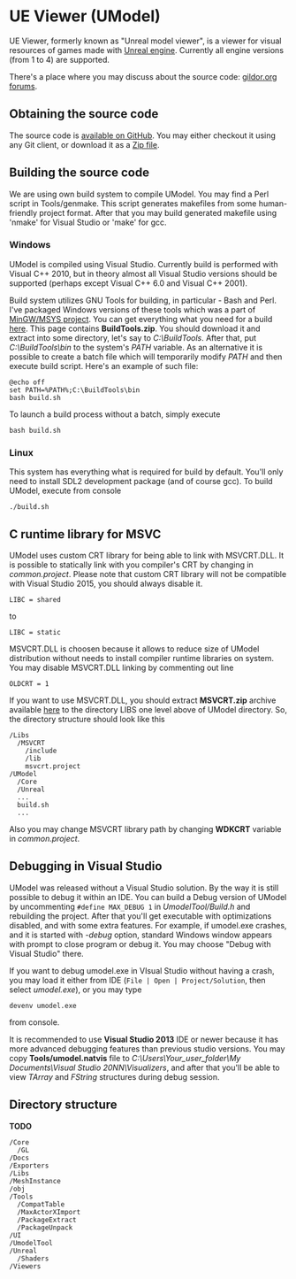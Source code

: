 UE Viewer (UModel)
==================

UE Viewer, formerly known as "Unreal model viewer", is a viewer for visual resources of games made with
[Unreal engine](http://www.unrealengine.com/). Currently all engine versions (from 1 to 4) are supported.

There's a place where you may discuss about the source code:
[gildor.org forums](http://www.gildor.org/smf/index.php?board=37.0).


Obtaining the source code
-------------------------

The source code is [available on GitHub](https://github.com/gildor2/UModel). You may either checkout it
using any Git client, or download it as a [Zip file](https://github.com/gildor2/UModel/archive/master.zip).


Building the source code
------------------------

We are using own build system to compile UModel. You may find a Perl script in Tools/genmake. This script
generates makefiles from some human-friendly project format. After that you may build generated makefile
using 'nmake' for Visual Studio or 'make' for gcc.

### Windows

UModel is compiled using Visual Studio. Currently build is performed with Visual C++ 2010, but in theory
almost all Visual Studio versions should be supported (perhaps except Visual C++ 6.0 and Visual C++ 2001).

Build system utilizes GNU Tools for building, in particular - Bash and Perl. I've packaged Windows versions
of these tools which was a part of [MinGW/MSYS project](http://www.mingw.org/). You can get everything what you need
for a build [here](https://github.com/gildor2/UModel/releases). This page contains **BuildTools.zip**. You should
download it and extract into some directory, let's say to *C:\BuildTools*. After that, put *C:\BuildTools\bin*
to the system's *PATH* variable. As an alternative it is possible to create a batch file which will temporarily
modify *PATH* and then execute build script. Here's an example of such file:

    @echo off
    set PATH=%PATH%;C:\BuildTools\bin
    bash build.sh

To launch a build process without a batch, simply execute

    bash build.sh

### Linux

This system has everything what is required for build by default. You'll only need to install SDL2 development package
(and of course gcc). To build UModel, execute from console

    ./build.sh


C runtime library for MSVC
--------------------------

UModel uses custom CRT library for being able to link with MSVCRT.DLL. It is possible to statically link with
you compiler's CRT by changing in *common.project*. Please note that custom CRT library will not be compatible
with Visual Studio 2015, you should always disable it.

```
LIBC = shared
```

to

```
LIBC = static
```

MSVCRT.DLL is choosen because it allows to reduce size of UModel distribution without needs to install compiler
runtime libraries on system. You may disable MSVCRT.DLL linking by commenting out line

```
OLDCRT = 1
```

If you want to use MSVCRT.DLL, you should extract **MSVCRT.zip** archive available
[here](https://github.com/gildor2/UModel/releases) to the directory LIBS one level above of UModel directory.
So, the directory structure should look like this

    /Libs
      /MSVCRT
        /include
        /lib
        msvcrt.project
    /UModel
      /Core
      /Unreal
      ...
      build.sh
      ...

Also you may change MSVCRT library path by changing **WDKCRT** variable in *common.project*.


Debugging in Visual Studio
--------------------------

UModel was released without a Visual Studio solution. By the way it is still possible to debug it within an IDE. You
can build a Debug version of UModel by uncommenting ```#define MAX_DEBUG 1``` in *UmodelTool/Build.h* and rebuilding the
project. After that you'll get executable with optimizations disabled, and with some extra features. For example,
if umodel.exe crashes, and it is started with *-debug* option, standard Windows window appears with prompt to close
program or debug it. You may choose "Debug with Visual Studio" there.

If you want to debug umodel.exe in VIsual Studio without having a crash, you may load it either from IDE (```File |
Open | Project/Solution```, then select *umodel.exe*), or you may type

    devenv umodel.exe

from console.

It is recommended to use **Visual Studio 2013** IDE or newer because it has more advanced debugging features than previous studio
versions. You may copy **Tools/umodel.natvis** file to *C:\Users\Your_user_folder\My Documents\Visual Studio 20NN\Visualizers*,
and after that you'll be able to view *TArray* and *FString* structures during debug session.


Directory structure
-------------------

**TODO**

    /Core
      /GL
    /Docs
    /Exporters
    /Libs
    /MeshInstance
    /obj
    /Tools
      /CompatTable
      /MaxActorXImport
      /PackageExtract
      /PackageUnpack
    /UI
    /UmodelTool
    /Unreal
      /Shaders
    /Viewers
